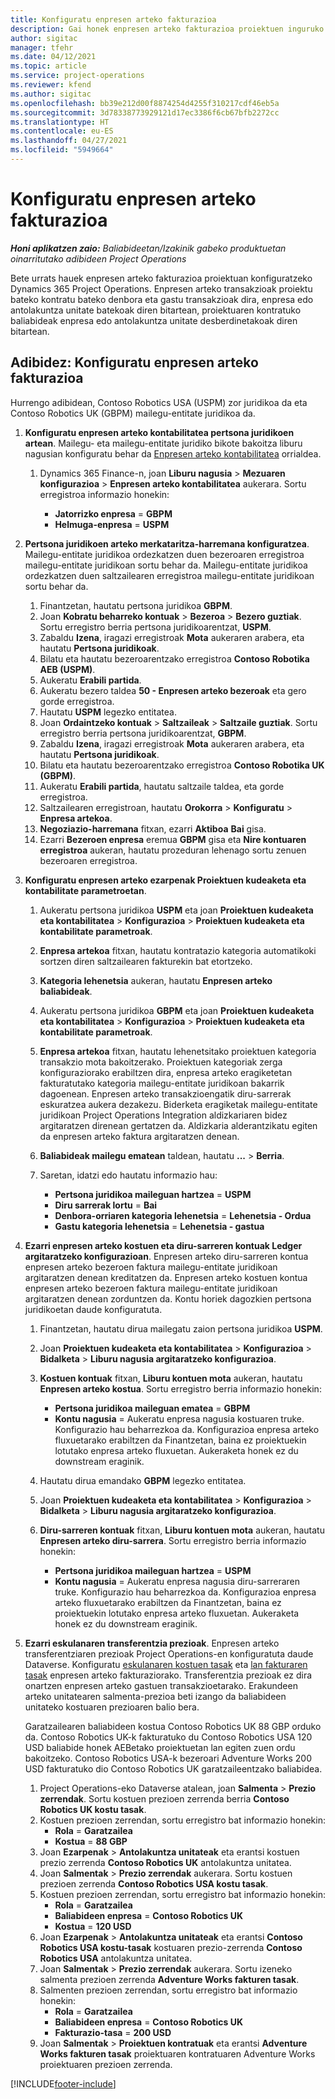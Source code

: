 ```yaml
---
title: Konfiguratu enpresen arteko fakturazioa
description: Gai honek enpresen arteko fakturazioa proiektuen inguruko informazioa eta adibideak eskaintzen ditu.
author: sigitac
manager: tfehr
ms.date: 04/12/2021
ms.topic: article
ms.service: project-operations
ms.reviewer: kfend
ms.author: sigitac
ms.openlocfilehash: bb39e212d00f8874254d4255f310217cdf46eb5a
ms.sourcegitcommit: 3d78338773929121d17ec3386f6cb67bfb2272cc
ms.translationtype: HT
ms.contentlocale: eu-ES
ms.lasthandoff: 04/27/2021
ms.locfileid: "5949664"
---
```

# <a name="configure-intercompany-invoicing"></a>Konfiguratu enpresen arteko fakturazioa

_**Honi aplikatzen zaio:** Baliabideetan/Izakinik gabeko produktuetan oinarritutako adibideen Project Operations_

Bete urrats hauek enpresen arteko fakturazioa proiektuan konfiguratzeko Dynamics 365 Project Operations. Enpresen arteko transakzioak proiektu bateko kontratu bateko denbora eta gastu transakzioak dira, enpresa edo antolakuntza unitate batekoak diren bitartean, proiektuaren kontratuko baliabideak enpresa edo antolakuntza unitate desberdinetakoak diren bitartean.

## <a name="example-configure-intercompany-invoicing"></a>Adibidez: Konfiguratu enpresen arteko fakturazioa

Hurrengo adibidean, Contoso Robotics USA (USPM) zor juridikoa da eta Contoso Robotics UK (GBPM) mailegu-entitate juridikoa da. 

1. **Konfiguratu enpresen arteko kontabilitatea pertsona juridikoen artean**. Mailegu- eta mailegu-entitate juridiko bikote bakoitza liburu nagusian konfiguratu behar da [Enpresen arteko kontabilitatea](/dynamics365/finance/general-ledger/intercompany-accounting-setup) orrialdea.
    
    1. Dynamics 365 Finance-n, joan **Liburu nagusia** > **Mezuaren konfigurazioa** > **Enpresen arteko kontabilitatea** aukerara. Sortu erregistroa informazio honekin:

        - **Jatorrizko enpresa** = **GBPM**
        - **Helmuga-enpresa** = **USPM**

2. **Pertsona juridikoen arteko merkataritza-harremana konfiguratzea**. Mailegu-entitate juridikoa ordezkatzen duen bezeroaren erregistroa mailegu-entitate juridikoan sortu behar da. Mailegu-entitate juridikoa ordezkatzen duen saltzailearen erregistroa mailegu-entitate juridikoan sortu behar da.

     1. Finantzetan, hautatu pertsona juridikoa **GBPM**.
     2. Joan **Kobratu beharreko kontuak** > **Bezeroa** > **Bezero guztiak**. Sortu erregistro berria pertsona juridikoarentzat, **USPM**.
     3. Zabaldu **Izena**, iragazi erregistroak **Mota** aukeraren arabera, eta hautatu **Pertsona juridikoak**. 
     4. Bilatu eta hautatu bezeroarentzako erregistroa **Contoso Robotika AEB (USPM)**.
     5. Aukeratu **Erabili partida**. 
     6. Aukeratu bezero taldea **50 - Enpresen arteko bezeroak** eta gero gorde erregistroa.
     7. Hautatu **USPM** legezko entitatea.
     8. Joan **Ordaintzeko kontuak** > **Saltzaileak** > **Saltzaile guztiak**. Sortu erregistro berria pertsona juridikoarentzat, **GBPM**.
     9. Zabaldu **Izena**, iragazi erregistroak **Mota** aukeraren arabera, eta hautatu **Pertsona juridikoak**. 
     10. Bilatu eta hautatu bezeroarentzako erregistroa **Contoso Robotika UK (GBPM)**.
     11. Aukeratu **Erabili partida**, hautatu saltzaile taldea, eta gorde erregistroa.
     12. Saltzailearen erregistroan, hautatu **Orokorra** > **Konfiguratu** > **Enpresa artekoa**.
     13. **Negoziazio-harremana** fitxan, ezarri **Aktiboa** **Bai** gisa.
     14. Ezarri **Bezeroen enpresa** eremua **GBPM** gisa eta **Nire kontuaren erregistroa** aukeran, hautatu prozeduran lehenago sortu zenuen bezeroaren erregistroa.

3. **Konfiguratu enpresen arteko ezarpenak Proiektuen kudeaketa eta kontabilitate parametroetan**. 

    1. Aukeratu pertsona juridikoa **USPM** eta joan **Proiektuen kudeaketa eta kontabilitatea** > **Konfigurazioa** > **Proiektuen kudeaketa eta kontabilitate parametroak**.
    2. **Enpresa artekoa** fitxan, hautatu kontratazio kategoria automatikoki sortzen diren saltzailearen fakturekin bat etortzeko.
    3. **Kategoria lehenetsia** aukeran, hautatu **Enpresen arteko baliabideak**.
    4. Aukeratu pertsona juridikoa **GBPM** eta joan **Proiektuen kudeaketa eta kontabilitatea** > **Konfigurazioa** > **Proiektuen kudeaketa eta kontabilitate parametroak**.
    5. **Enpresa artekoa** fitxan, hautatu lehenetsitako proiektuen kategoria transakzio mota bakoitzerako. Proiektuen kategoriak zerga konfiguraziorako erabiltzen dira, enpresa arteko eragiketetan fakturatutako kategoria mailegu-entitate juridikoan bakarrik dagoenean. Enpresen arteko transakzioengatik diru-sarrerak eskuratzea aukera dezakezu. Biderketa eragiketak mailegu-entitate juridikoan Project Operations Integration aldizkariaren bidez argitaratzen direnean gertatzen da. Aldizkaria alderantzikatu egiten da enpresen arteko faktura argitaratzen denean.
    6. **Baliabideak mailegu ematean** taldean, hautatu **...** > **Berria**. 
    7. Saretan, idatzi edo hautatu informazio hau:

          - **Pertsona juridikoa maileguan hartzea** = **USPM**
          - **Diru sarrerak lortu** = **Bai**
          - **Denbora-orriaren kategoria lehenetsia** = **Lehenetsia - Ordua**
          - **Gastu kategoria lehenetsia** = **Lehenetsia - gastua**

4. **Ezarri enpresen arteko kostuen eta diru-sarreren kontuak Ledger argitaratzeko konfigurazioan**. Enpresen arteko diru-sarreren kontua enpresen arteko bezeroen faktura mailegu-entitate juridikoan argitaratzen denean kreditatzen da. Enpresen arteko kostuen kontua enpresen arteko bezeroen faktura mailegu-entitate juridikoan argitaratzen denean zorduntzen da. Kontu horiek dagozkien pertsona juridikoetan daude konfiguratuta. 
      
     1. Finantzetan, hautatu dirua mailegatu zaion pertsona juridikoa **USPM**. 
     2. Joan **Proiektuen kudeaketa eta kontabilitatea** > **Konfigurazioa** > **Bidalketa** > **Liburu nagusia argitaratzeko konfigurazioa**. 
     3. **Kostuen kontuak** fitxan, **Liburu kontuen mota** aukeran, hautatu **Enpresen arteko kostua**. Sortu erregistro berria informazio honekin:
      
        - **Pertsona juridikoa maileguan ematea** = **GBPM**
        - **Kontu nagusia** = Aukeratu enpresa nagusia kostuaren truke. Konfigurazio hau beharrezkoa da. Konfigurazioa enpresa arteko fluxuetarako erabiltzen da Finantzetan, baina ez proiektuekin lotutako enpresa arteko fluxuetan. Aukeraketa honek ez du downstream eraginik. 
        
     4. Hautatu dirua emandako **GBPM** legezko entitatea. 
     5. Joan **Proiektuen kudeaketa eta kontabilitatea** > **Konfigurazioa** > **Bidalketa** > **Liburu nagusia argitaratzeko konfigurazioa**. 
     6. **Diru-sarreren kontuak** fitxan, **Liburu kontuen mota** aukeran, hautatu **Enpresen arteko diru-sarrera**. Sortu erregistro berria informazio honekin:

        - **Pertsona juridikoa maileguan hartzea** = **USPM**
        - **Kontu nagusia** = Aukeratu enpresa nagusia diru-sarreraren truke. Konfigurazio hau beharrezkoa da. Konfigurazioa enpresa arteko fluxuetarako erabiltzen da Finantzetan, baina ez proiektuekin lotutako enpresa arteko fluxuetan. Aukeraketa honek ez du downstream eraginik. 

5. **Ezarri eskulanaren transferentzia prezioak**. Enpresen arteko transferentziaren prezioak Project Operations-en konfiguratuta daude Dataverse. Konfiguratu [eskulanaren kostuen tasak](../pricing-costing/set-up-labor-cost-rate.md#transfer-pricing-and-costs-for-resources-outside-of-your-division-or-legal-entity) eta [lan fakturaren tasak](../pricing-costing/set-up-labor-bill-rate.md#transfer-pricing-or-set-up-bill-rates-for-resources-from-other-organizational-units-or-divisions) enpresen arteko fakturaziorako. Transferentzia prezioak ez dira onartzen enpresen arteko gastuen transakzioetarako. Erakundeen arteko unitatearen salmenta-prezioa beti izango da baliabideen unitateko kostuaren prezioaren balio bera.

      Garatzailearen baliabideen kostua Contoso Robotics UK 88 GBP orduko da. Contoso Robotics UK-k fakturatuko du Contoso Robotics USA 120 USD baliabide honek AEBetako proiektuetan lan egiten zuen ordu bakoitzeko. Contoso Robotics USA-k bezeroari Adventure Works 200 USD fakturatuko dio Contoso Robotics UK garatzaileentzako baliabidea.

      1. Project Operations-eko Dataverse atalean, joan **Salmenta** > **Prezio zerrendak**. Sortu kostuen prezioen zerrenda berria **Contoso Robotics UK kostu tasak**. 
      2. Kostuen prezioen zerrendan, sortu erregistro bat informazio honekin:
         - **Rola** = **Garatzailea**
         - **Kostua** = **88 GBP**
      3. Joan **Ezarpenak** > **Antolakuntza unitateak** eta erantsi kostuen prezio zerrenda **Contoso Robotics UK** antolakuntza unitatea.
      4. Joan **Salmentak** > **Prezio zerrendak** aukerara. Sortu kostuen prezioen zerrenda **Contoso Robotics USA kostu tasak**. 
      5. Kostuen prezioen zerrendan, sortu erregistro bat informazio honekin:
          - **Rola** = **Garatzailea**
          - **Baliabideen enpresa** = **Contoso Robotics UK**
          - **Kostua** = **120 USD**
      6. Joan **Ezarpenak** > **Antolakuntza unitateak** eta erantsi **Contoso Robotics USA kostu-tasak** kostuaren prezio-zerrenda **Contoso Robotics USA** antolakuntza unitatea.
      7. Joan **Salmentak** > **Prezio zerrendak** aukerara. Sortu izeneko salmenta prezioen zerrenda **Adventure Works fakturen tasak**. 
      8. Salmenten prezioen zerrendan, sortu erregistro bat informazio honekin:
          - **Rola** = **Garatzailea**
          - **Baliabideen enpresa** = **Contoso Robotics UK**
          - **Fakturazio-tasa** = **200 USD**
      9. Joan **Salmentak** > **Proiektuen kontratuak** eta erantsi **Adventure Works fakturen tasak** proiektuaren kontratuaren Adventure Works proiektuaren prezioen zerrenda.


[!INCLUDE[footer-include](../includes/footer-banner.md)]
